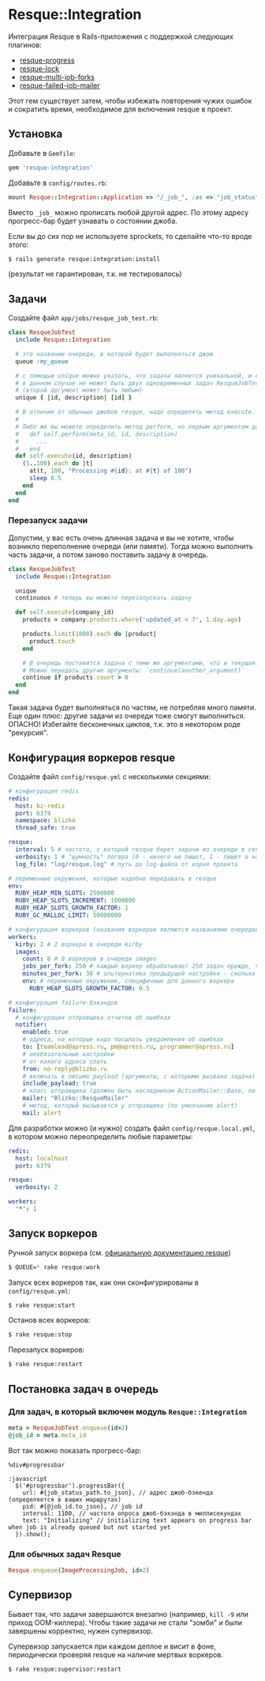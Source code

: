 # Resque::Integration

Интеграция Resque в Rails-приложения с поддержкой следующих плагинов:
* [resque-progress](https://github.com/idris/resque-progress)
* [resque-lock](https://github.com/defunkt/resque-lock)
* [resque-multi-job-forks](https://github.com/stulentsev/resque-multi-job-forks)
* [resque-failed-job-mailer](https://github.com/anandagrawal84/resque_failed_job_mailer)

Этот гем существует затем, чтобы избежать повторения чужих ошибок и сократить время, необходимое для включения resque в проект.

## Установка

Добавьте в `Gemfile`:
```ruby
gem 'resque-integration'
```

Добавьте в `config/routes.rb`:
```ruby
mount Resque::Integration::Application => "/_job_", :as => "job_status"
```

Вместо `_job_` можно прописать любой другой адрес. По этому адресу прогресс-бар будет узнавать о состоянии джоба.

Если вы до сих пор не используете sprockets, то сделайте что-то вроде этого:
```bash
$ rails generate resque:integration:install
```
(результат не гарантирован, т.к. не тестировалось)

## Задачи

Создайте файл `app/jobs/resque_job_test.rb`:
```ruby
class ResqueJobTest
  include Resque::Integration

  # это название очереди, в которой будет выполняться джою
  queue :my_queue

  # с помощью unique можно указать, что задача является уникальной, и какие аргументы определяют уникальность задачи.
  # в данном случае не может быть двух одновременных задач ResqueJobTest с одинаковым первым аргументом
  # (второй аргумент может быть любым)
  unique { |id, description| [id] }

  # В отличие от обычных джобов resque, надо определять метод execute.
  #
  # Либо же вы можете определить метод perform, но первым аргументом должен быть указан meta_id (уникальный ID джоба):
  #   def self.perform(meta_id, id, description)
  #     ...
  #   end
  def self.execute(id, description)
    (1..100).each do |t|
      at(t, 100, "Processing #{id}: at #{t} of 100")
      sleep 0.5
    end
  end
end
```

### Перезапуск задачи

Допустим, у вас есть очень длинная задача и вы не хотите, чтобы возникло переполнение очереди (или памяти). Тогда можно выполнить часть задачи, а потом заново поставить задачу в очередь.
```ruby
class ResqueJobTest
  include Resque::Integration

  unique
  continuous # теперь вы можете перезапускать задачу

  def self.execute(company_id)
    products = company.products.where('updated_at < ?', 1.day.ago)

    products.limit(1000).each do |product|
      product.touch
    end

    # В очередь поставится задача с теми же аргументами, что и текущая.
    # Можно передать другие аргументы: `continue(another_argument)`
    continue if products.count > 0
  end
end
```

Такая задача будет выполняться по частям, не потребляя много памяти. Еще один плюс: другие задачи из очереди тоже смогут выполниться.
ОПАСНО! Избегайте бесконечных циклов, т.к. это в некотором роде "рекурсия".

## Конфигурация воркеров resque

Создайте файл `config/resque.yml` с несколькими секциями:
```yaml
# конфигурация redis
redis:
  host: bz-redis
  port: 6379
  namespace: blizko
  thread_safe: true

resque:
  interval: 5 # частота, с которой resque берет задачи из очереди в секундах (по умолчанию 5)
  verbosity: 1 # "шумность" логера (0 - ничего не пишет, 1 - пишет о начале/конце задачи, 2 - пишет все)
  log_file: "log/resque.log" # путь до log-файла от корня проекта

# переменные окружения, которые надобно передавать в resque
env:
  RUBY_HEAP_MIN_SLOTS: 2500000
  RUBY_HEAP_SLOTS_INCREMENT: 1000000
  RUBY_HEAP_SLOTS_GROWTH_FACTOR: 1
  RUBY_GC_MALLOC_LIMIT: 50000000

# конфигурация воркеров (названия воркеров являются названиями очередей)
workers:
  kirby: 2 # 2 воркера в очереди kirby
  images:
    count: 8 # 8 воркеров в очереди images
    jobs_per_fork: 250 # каждый воркер обрабатывает 250 задач прежде, чем форкается заново
    minutes_per_fork: 30 # альтернатива предыдущей настройке - сколько минут должен работать воркер, прежде чем форкнуться заново
    env: # переменные окружение, специфичные для данного воркера
      RUBY_HEAP_SLOTS_GROWTH_FACTOR: 0.5

# конфигурация failure-бэкэндов
failure:
  # конфигурация отправщика отчетов об ошибках
  notifier:
    enabled: true
    # адреса, на которые надо посылать уведомления об ошибках
    to: [teamlead@apress.ru, pm@apress.ru, programmer@apress.ru]
    # необязательные настройки
    # от какого адреса слать
    from: no-reply@blizko.ru
    # включать в письмо payload (аргументы, с которыми вызвана задача)
    include_payload: true
    # класс отправщика (должен быть наследником ActionMailer::Base, по умолчанию ResqueFailedJobMailer::Mailer
    mailer: "Blizko::ResqueMailer"
    # метод, который вызывается у отправщика (по умолчанию alert)
    mail: alert
```

Для разработки можно (и нужно) создать файл `config/resque.local.yml`, в котором можно переопределить любые параметры:
```yaml
redis:
  host: localhost
  port: 6379

resque:
  verbosity: 2

workers:
  '*': 1
```

## Запуск воркеров

Ручной запуск воркера (см. [официальную документацию resque](https://github.com/resque/resque/blob/1-x-stable/README.markdown))
```bash
$ QUEUE=* rake resque:work
```

Запуск всех воркеров так, как они сконфигурированы в `config/resque.yml`:
```bash
$ rake resque:start
```

Останов всех воркеров:
```bash
$ rake resque:stop
```

Перезапуск воркеров:
```bash
$ rake resque:restart
```

## Постановка задач в очередь

### Для задач, в который включен модуль `Resque::Integration`
```ruby
meta = ResqueJobTest.enqueue(id=2)
@job_id = meta.meta_id
```

Вот так можно показать прогресс-бар:
```haml
%div#progressbar

:javascript
  $('#progressbar').progressBar({
    url: #{job_status_path.to_json}, // адрес джоб-бэкенда (определяется в ваших маршрутах)
    pid: #{@job_id.to_json}, // job id
    interval: 1100, // частота опроса джоб-бэкэнда в миллисекундах
    text: "Initializing" // initializing text appears on progress bar when job is already queued but not started yet
  }).show();
```

### Для обычных задач Resque
```ruby
Resque.enqueue(ImageProcessingJob, id=2)
```

## Супервизор

Бывает так, что задачи завершаются внезапно (например, `kill -9` или приход OOM-киллера). Чтобы такие задачи не стали "зомби" и были завершены корректно, нужен супервизор.

Супервизор запускается при каждом деплое и висит в фоне, периодически проверяя resque на наличие мертвых воркеров.

```bash
$ rake resque:supervisor:restart
```